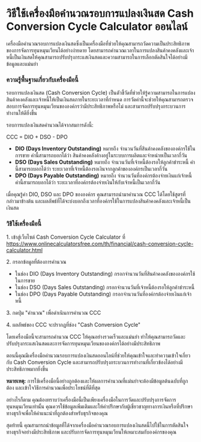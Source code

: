วิธีใช้เครื่องมือคำนวณรอบการแปลงเงินสด Cash Conversion Cycle Calculator ออนไลน์
===============================================================================

เครื่องมือคำนวณรอบการแปลงเงินสดซึ่งเป็นเครื่องมือที่ช่วยให้คุณสามารถวัดความเป็นประสิทธิภาพของการจัดการทุนหมุนเวียนได้อย่างง่ายดาย โดยสามารถคำนวณเวลาในการแปลงสินค้าคงคลังและเจ้าหนี้เป็นเงินสดให้คุณสามารถปรับปรุงกระแสเงินสดและความสามารถในการเลือกตัดสินใจได้อย่างมีข้อมูลและแม่นยำ

### ความรู้พื้นฐานเกี่ยวกับเครื่องมือนี้

รอบการแปลงเงินสด (Cash Conversion Cycle) เป็นตัวชี้วัดที่ช่วยให้รู้ความสามารถในการแปลงสินค้าคงคลังและเจ้าหนี้ให้เป็นเงินสดภายในระยะเวลาที่กำหนด การวัดค่านี้จะช่วยให้คุณสามารถตรวจสอบการจัดการทุนหมุนเวียนขององค์กรว่ามีประสิทธิภาพหรือไม่ และสามารถปรับปรุงกระบวนการทำงานให้ดียิ่งขึ้น

รอบการแปลงเงินสดคำนวณได้จากสมการดังนี้:

CCC = DIO + DSO - DPO

- **DIO (Days Inventory Outstanding)** หมายถึง จำนวนวันที่สินค้าคงคลังขององค์กรใช้ในการขาย ค่านี้สามารถบอกได้ว่า สินค้าคงคลังค้างอยู่ในระบบการผลิตและจำหน่ายเป็นเวลากี่วัน
- **DSO (Days Sales Outstanding)** หมายถึง จำนวนวันที่เจ้าหนี้ต้องรอให้ลูกค้าชำระหนี้ ค่านี้สามารถบอกได้ว่า ระยะเวลาที่เจ้าหนี้ต้องรอเงินจากลูกค้าขององค์กรเป็นเวลากี่วัน
- **DPO (Days Payable Outstanding)** หมายถึง จำนวนวันที่องค์กรต้องจ่ายเงินแก่เจ้าหนี้ ค่านี้สามารถบอกได้ว่า ระยะเวลาที่องค์กรต้องจ่ายเงินให้กับเจ้าหนี้เป็นเวลากี่วัน

เมื่อคุณรู้ค่า DIO, DSO และ DPO ขององค์กร คุณสามารถนำมาคำนวณ CCC ได้โดยใช้สูตรที่กล่าวมาข้างต้น และผลลัพธ์ที่ได้จะบ่งบอกถึงเวลาที่องค์กรใช้ในการแปลงสินค้าคงคลังและเจ้าหนี้เป็นเงินสด

### วิธีใช้เครื่องมือนี้

1\. เข้าสู่เว็บไซต์ Cash Conversion Cycle Calculator ที่ <https://www.onlinecalculatorsfree.com/th/financial/cash-conversion-cycle-calculator.html>

2\. กรอกข้อมูลที่ต้องการคำนวณ

- ในช่อง DIO (Days Inventory Outstanding) กรอกจำนวนวันที่สินค้าคงคลังขององค์กรใช้ในการขาย
- ในช่อง DSO (Days Sales Outstanding) กรอกจำนวนวันที่เจ้าหนี้ต้องรอให้ลูกค้าชำระหนี้
- ในช่อง DPO (Days Payable Outstanding) กรอกจำนวนวันที่องค์กรต้องจ่ายเงินแก่เจ้าหนี้

3\. กดปุ่ม "คำนวณ" เพื่อดำเนินการคำนวณ CCC

4\. ผลลัพธ์ของ CCC จะปรากฎที่ช่อง "Cash Conversion Cycle"

โดยเครื่องมือนี้จะสามารถคำนวณ CCC ให้คุณอย่างรวดเร็วและแม่นยำ ทำให้คุณสามารถวัดและปรับปรุงกระแสเงินสดและการจัดการทุนหมุนเวียนขององค์กรได้อย่างมีประสิทธิภาพ

ตอนนี้คุณมีเครื่องมือคำนวณรอบการแปลงเงินสดออนไลน์ที่ช่วยให้คุณเข้าใจและทำความเข้าใจเกี่ยวกับ Cash Conversion Cycle และสามารถปรับปรุงกระบวนการทำงานที่เกี่ยวข้องได้อย่างมีประสิทธิภาพมากยิ่งขึ้น

**หมายเหตุ:** การใช้เครื่องมือนี้อย่างถูกต้องและให้ผลการคำนวณที่แม่นยำจะต้องมีข้อมูลต้นฉบับที่ถูกต้อง และเข้าใจวิธีการคำนวณเพื่อประโยชน์ที่ดีที่สุด

อย่างไรก็ตาม คุณต้องทราบว่าเครื่องมือนี้เป็นเพียงเครื่องมือในการวัดและปรับปรุงการจัดการทุนหมุนเวียนเท่านั้น คุณควรใช้ข้อมูลเพิ่มเติมและให้คำปรึกษากับผู้เชี่ยวชาญทางการเงินหรือที่ปรึกษาทางธุรกิจเพื่อให้คำแนะนำที่ถูกต้องสำหรับธุรกิจของคุณ

สุดท้ายนี้ คุณสามารถนำข้อมูลที่ได้จากเครื่องมือคำนวณรอบการแปลงเงินสดนี้ไปใช้ในการตัดสินใจทางธุรกิจอย่างมีประสิทธิภาพ และปรับการจัดการทุนหมุนเวียนให้เหมาะสมกับองค์กรของคุณ